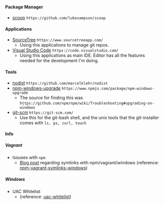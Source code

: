 #### Package Manager
- [scoop](https://github.com/lukesampson/scoop) `https://github.com/lukesampson/scoop`

#### Applications
- [SourceTree](https://www.sourcetreeapp.com/) `https://www.sourcetreeapp.com/`
  - Using this applications to manage git repos.
- [Visual Studio Code](https://code.visualstudio.com/) `https://code.visualstudio.com/`
  - Using this applications as main IDE. Editor has all the features needed for the development I'm doing.

#### Tools
- [nodist](https://github.com/marcelklehr/nodist) `https://github.com/marcelklehr/nodist`
- [npm-windows-upgrade](https://www.npmjs.com/package/npm-windows-upgrade) `https://www.npmjs.com/package/npm-windows-upgrade`
  - The source for finding this was `https://github.com/npm/npm/wiki/Troubleshooting#upgrading-on-windows`
- [git-scm](https://git-scm.com/) `https://git-scm.com/`
  - Use this for the git-bash shell, and the unix tools that the git-installer comes with `ls, ps, curl, touch`

#### Info
##### Vagrant
- Issuses with `npm`
  - [Blog post](http://kmile.nl/post/73956428426/npm-vagrant-and-symlinks-on-windows) regarding symlinks with npm/vagrant/windows (reference: [npm-vagrant-symlinks-windows](https://github.com/mikemimik/dev-essentials/blob/master/references/npm-vagrant-symlinks-windows.md))

##### Windows
- UAC Whitelist
  - (reference: [uac-whitelist](https://github.com/mikemimik/dev-essentials/blob/master/references/uac-whitelist.md))
